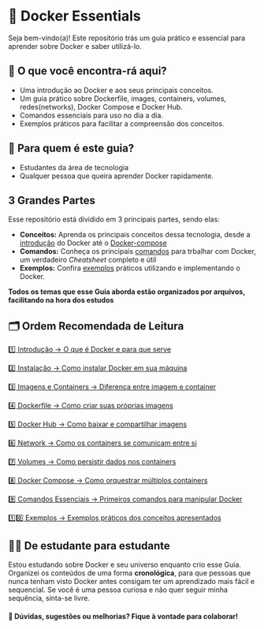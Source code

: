 # 🐳 Docker Essentials

Seja bem-vindo(a)! Este repositório trás um guia prático e essencial para aprender sobre Docker e saber utilizá-lo.

## 📌 O que você encontra-rá aqui?
- Uma introdução ao Docker e aos seus principais conceitos.
- Um guia prático sobre Dockerfile, images, containers, volumes, redes(networks), Docker Compose e Docker Hub.
- Comandos essenciais para uso no dia a dia.
- Exemplos práticos para facilitar a compreensão dos conceitos.

## 🎯 Para quem é este guia?
- Estudantes da área de tecnologia
- Qualquer pessoa que queira aprender Docker rapidamente.

## 3 Grandes Partes
Esse repositório está dividido em 3 principais partes, sendo elas:
- **Conceitos:** Aprenda os principais conceitos dessa tecnologia, desde a [introdução](./introducao.md) do Docker até o [Docker-compose](./docker-compose.md)
- **Comandos:** Conheça os principais [comandos](./commands.md) para trbalhar com Docker, um verdadeiro _Cheatsheet_ completo e útil
- **Exemplos:** Confira [exemplos](./Exemplos/) práticos utilizando e implementando o Docker.

__Todos os temas que esse Guia aborda estão organizados por arquivos, facilitando na hora dos estudos__ 

## 🗂️ Ordem Recomendada de Leitura
[ 1️⃣ Introdução → O que é Docker e para que serve](./introducao.md)

[ 2️⃣ Instalação → Como instalar Docker em sua máquina](./install.md)

[ 3️⃣ Imagens e Containers → Diferença entre imagem e container](./image-container.md)

[ 4️⃣ Dockerfile → Como criar suas próprias imagens](./docker-file.md)

[ 5️⃣ Docker Hub → Como baixar e compartilhar imagens](./dockerhub.md)

[ 6️⃣ Network → Como os containers se comunicam entre si](./network.md)

[ 7️⃣ Volumes → Como persistir dados nos containers](./volumes.md)

[ 8️⃣ Docker Compose → Como orquestrar múltiplos containers](./docker-compose.md)

[ 9️⃣ Comandos Essenciais → Primeiros comandos para manipular Docker](./commands.md)

[ 1️⃣0️⃣ Exemplos → Exemplos práticos dos conceitos apresentados](./Exemplos/)

## 👩‍💻 De estudante para estudante
Estou estudando sobre Docker e seu universo enquanto crio esse Guia. Organizei os conteúdos de uma forma **cronológica**, para que pessoas que nunca tenham visto Docker antes consigam ter um aprendizado mais fácil e sequencial. Se você é uma pessoa curiosa e não quer seguir minha sequência, sinta-se livre.  

#### 📩 Dúvidas, sugestões ou melhorias? Fique à vontade para colaborar!